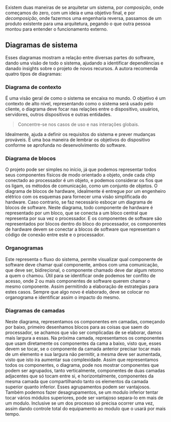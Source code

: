 Existem duas maneiras de se arquitetar um sistema, por *composição*, onde começamos do zero, com um ideia e uma objetivo final, e por *decomposição*, onde fazermos uma engenharia reversa, passamos de um produto existente para uma arquitetura, pegando o que outra pessoa montou para entender o funcionamento externo.
## Diagramas de sistema
Esses diagramas mostram a relação entre diversas partes do software, dando uma visão de todo o sistema, ajudando a identificar dependências e danado insights sobre o projeto de novos recursos. 
A autora recomenda quatro tipos de diagramas:
### Diagrama de contexto
É uma visão geral de como o sistema se encaixa no mundo. O objetivo é um contexto de alto nível, representando como o sistema será usado pelo cliente, o diagrama deve focar nas relações entre o dispositivo, usuários, servidores, outros dispositivos e outras entidades.

> Concentre-se nos casos de uso e nas interações globais.

Idealmente, ajuda a definir os requisitos do sistema e prever mudanças prováveis. É uma boa maneira de lembrar os objetivos do dispositivo conforme se aprofunda no desenvolvimento do software.
### Diagrama de blocos
O projeto pode ser simples no início, já que podemos representar todos seus componentes físicos de modo orientado a objeto, onde cada chip conectado ao processador é um objeto, e podemos considerar os fios que os ligam, os métodos de comunicação, como um conjunto de objetos.
O diagrama de blocos de hardware, idealmente é entregue por um engenheiro elétrico com os esquemas para fornecer uma visão simplificada do hardware. Caso contrario, se faz necessário esboçar um diagrama de blocos de software. 
Neste diagrama, todo componente de hardware é representado por um bloco, que se conecta a um bloco central que representa por sua vez o processador. E os componentes de software são representados por blocos dentro do bloco do processador, os componentes de hardware devem se conectar a blocos de software que representam o código de conexão entre este e o processador.
### Organogramas
Este representa o fluxo do sistema, permite visualizar qual componente de software deve chamar qual componente, ambos com uma comunicação, que deve ser, bidirecional, o componente chamado deve dar algum retorno a quem o chamou.
Útil para se identificar onde podemos ter conflito de acesso, onde 2 ou mais componentes de software querem chamar o mesmo componente. Assim permitindo a elaboração de estrategias para estes casos.
Sempre que algo novo é elaborado, deve se colocar no organograma e identificar assim o impacto do mesmo.
### Diagramas de camadas
Neste diagrama, representamos os componentes em camadas, começando por baixo, primeiro desenhamos blocos para as coisas que saem do processador, se achamos que vão ser complicadas de se elaborar, damos mais largura a essas.
Na próxima camada, representamos os componentes que usam diretamente os componentes da cama a baixo, visto que, esses devem se tocar, se o componente da camada anterior precisar tocar mais de um elemento e sua largura não permitir, a mesma deve ser aumentada, visto que isto ira aumentar sua complexidade.
Assim que representamos todos os componentes, o diagrama, pode nos mostrar componentes que podem ser agrupados, tanto verticalmente, componentes de duas camadas adjacentes que só tocam entre si, e horizontalmente, componentes da mesma camada que compartilhando tanto os elementos da camada superior quanto inferior. Esses agrupamentos podem ser vantajosos.
Também podemos fazer desagrupamentos, se um modulo inferior tentar tocar vários módulos superiores, pode ser vantajoso separa-lo em mais de um modulo. Inclusive se um dos processo só precisa ocorrer uma vez, assim dando controle total do equipamento ao modulo que o usará por mais tempo.
